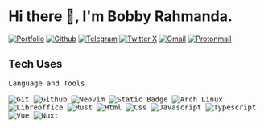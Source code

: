 # Hi there 👋, I'm Bobby Rahmanda.

[![Portfolio](https://img.shields.io/badge/-Portfolio-red?style=flat&logo=appveyor&logoColor=white)](https://bobbyrahmanda13.netlify.app)
[![Github](https://img.shields.io/badge/-Github-000?style=flat&logo=Github&logoColor=white)](https://github.com/bobbyrahmanda13)
[![Telegram](https://img.shields.io/badge/-Telegram-blue?style=flat&logo=Telegram&logoColor=white)](https://t.me/Rahman_0000)
[![Twitter X](https://img.shields.io/badge/-Twitter-black?style=flat&logo=X&logoColor=white)](https://twitter.com/r4hm4n1309)
[![Gmail](https://img.shields.io/badge/-Gmail-red?style=flat&logo=Gmail&logoColor=white)](mailto:bobbyrahmanda1996@gmail.com)
[![Protonmail](https://img.shields.io/badge/-Protonmail-violet?style=flat&logo=Protonmail&logoColor=white)](mailto:bobbyrahmanda1996@proton.me)

<h2>Tech Uses</h2>

<div>

<p>
		<kbd>
			<kbd>Language and Tools</kbd>
			<br>
			<br>
			<img alt="Git" src="https://img.shields.io/badge/Git-05122A?style=flat&logo=Git">
			<img alt="Github" src="https://img.shields.io/badge/Github-05122A?style=flat&logo=Github">
			<img alt="Neovim" src="https://img.shields.io/badge/Neovim-05122A?style=flat&logo=Neovim">
			<img alt="Static Badge" src="https://img.shields.io/badge/StackOverflow-05122A?style=flat&logo=StackOverflow">
			<img alt="Arch Linux" src="https://img.shields.io/badge/Arch%20Linux-05122A?style=flat&logo=ArchLinux">
			<img alt="Libreoffice" src="https://img.shields.io/badge/Libreoffice-05122A?style=flat&logo=Libreoffice">
			<img alt="Rust" src="https://img.shields.io/badge/Rust-05122A?style=flat&logo=Rust">
			<img alt="Html" src="https://img.shields.io/badge/HTML5-05122A?style=flat&logo=Html5">
			<img alt="Css" src="https://img.shields.io/badge/CSS3-05122A?style=flat&logo=Css3">
			<img alt="Javascript" src="https://img.shields.io/badge/Javascript-05122A?style=flat&logo=Javascript">
			<img alt="Typescript" src="https://img.shields.io/badge/Typescript-05122A?style=flat&logo=Typescript">
			<img alt="Vue" src="https://img.shields.io/badge/Vue-05122A?style=flat&logo=Vue">
			<img alt="Nuxt" src="https://img.shields.io/badge/Nuxt-05122A?style=flat&logo=Nuxt">
		</kbd>
	</p>
</div>

<!-- A little bit about me:
* A [Vue.js](https://vuejs.org/) guy
* Do [Go](https://golang.org/) and [Typescript](https://www.typescriptlang.org/) for backend
* Likes [Julia](https://julialang.org/) because it's fun -->




<!--
**bobbyrahmanda13/bobbyrahmanda13** is a ✨ _special_ ✨ repository because its `README.md` (this file) appears on your GitHub profile.

Here are some ideas to get you started:

- 🔭 I’m currently working on ...
- 🌱 I’m currently learning ...
- 👯 I’m looking to collaborate on ...
- 🤔 I’m looking for help with ...
- 💬 Ask me about ...
- 📫 How to reach me: ...
- 😄 Pronouns: ...
- ⚡ Fun fact: ...
-->

